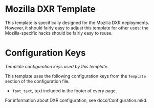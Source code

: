 Mozilla DXR Template
====================

This template is specifically designed for the Mozilla DXR deployments.
However, it should fairly easy to adjust this template for other uses; the
Mozilla-specific hacks should be fairly easy to reuse.

Configuration Keys
==================
_Template configuration keys used by this template._

This template uses the following configuration keys from the `Template` section
of the configuration file.

  - `foot_text`, text included in the footer of every page.

For information about DXR configuration, see docs/Configuration.mkd.